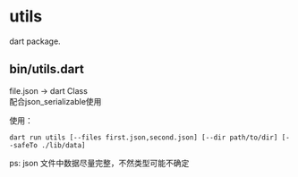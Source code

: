 # utils
dart package.

## bin/utils.dart

file.json -> dart Class  
配合json_serializable使用

使用：  

    dart run utils [--files first.json,second.json] [--dir path/to/dir] [--safeTo ./lib/data]

ps: json 文件中数据尽量完整，不然类型可能不确定